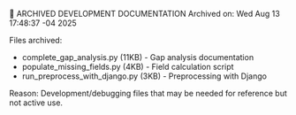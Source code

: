 📁 ARCHIVED DEVELOPMENT DOCUMENTATION
Archived on: Wed Aug 13 17:48:37 -04 2025

Files archived:
- complete_gap_analysis.py (11KB) - Gap analysis documentation
- populate_missing_fields.py (4KB) - Field calculation script
- run_preprocess_with_django.py (3KB) - Preprocessing with Django

Reason: Development/debugging files that may be needed for reference but not active use.
